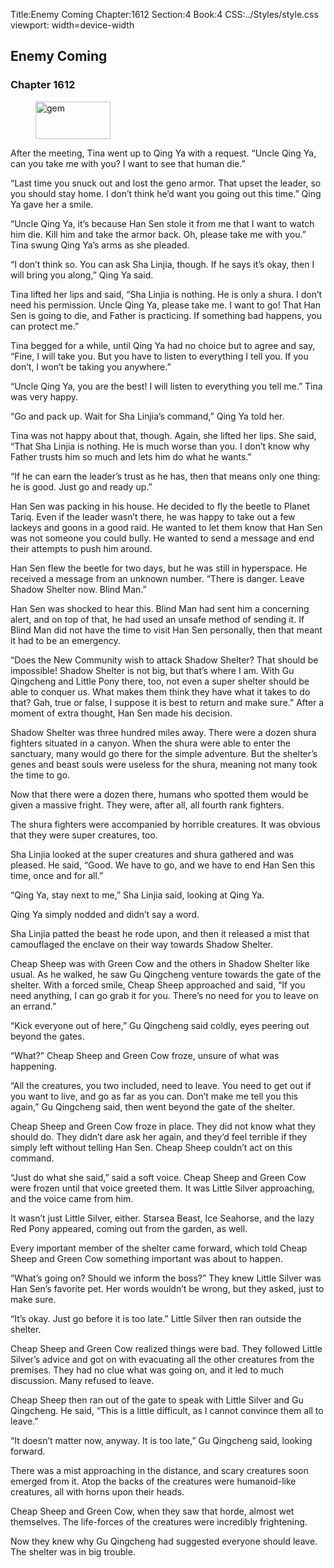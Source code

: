 Title:Enemy Coming 
Chapter:1612 
Section:4 
Book:4 
CSS:../Styles/style.css 
viewport: width=device-width
  
## Enemy Coming
### Chapter 1612
  
<figure>
	<img src="../Images/gem.gif" alt="gem" id="gem" width="120" height="60" />
</figure>
  

  
After the meeting, Tina went up to Qing Ya with a request. “Uncle Qing Ya, can you take me with you? I want to see that human die.”

“Last time you snuck out and lost the geno armor. That upset the leader, so you should stay home. I don’t think he’d want you going out this time.” Qing Ya gave her a smile.

“Uncle Qing Ya, it’s because Han Sen stole it from me that I want to watch him die. Kill him and take the armor back. Oh, please take me with you.” Tina swung Qing Ya’s arms as she pleaded.

“I don’t think so. You can ask Sha Linjia, though. If he says it’s okay, then I will bring you along,” Qing Ya said.

Tina lifted her lips and said, “Sha Linjia is nothing. He is only a shura. I don’t need his permission. Uncle Qing Ya, please take me. I want to go! That Han Sen is going to die, and Father is practicing. If something bad happens, you can protect me.”

Tina begged for a while, until Qing Ya had no choice but to agree and say, “Fine, I will take you. But you have to listen to everything I tell you. If you don’t, I won’t be taking you anywhere.”

“Uncle Qing Ya, you are the best! I will listen to everything you tell me.” Tina was very happy.

“Go and pack up. Wait for Sha Linjia’s command,” Qing Ya told her.

Tina was not happy about that, though. Again, she lifted her lips. She said, “That Sha Linjia is nothing. He is much worse than you. I don’t know why Father trusts him so much and lets him do what he wants.”

“If he can earn the leader’s trust as he has, then that means only one thing: he is good. Just go and ready up.”

Han Sen was packing in his house. He decided to fly the beetle to Planet Tariq. Even if the leader wasn’t there, he was happy to take out a few lackeys and goons in a good raid. He wanted to let them know that Han Sen was not someone you could bully. He wanted to send a message and end their attempts to push him around.

Han Sen flew the beetle for two days, but he was still in hyperspace. He received a message from an unknown number. “There is danger. Leave Shadow Shelter now. Blind Man.”

Han Sen was shocked to hear this. Blind Man had sent him a concerning alert, and on top of that, he had used an unsafe method of sending it. If Blind Man did not have the time to visit Han Sen personally, then that meant it had to be an emergency.



“Does the New Community wish to attack Shadow Shelter? That should be impossible! Shadow Shelter is not big, but that’s where I am. With Gu Qingcheng and Little Pony there, too, not even a super shelter should be able to conquer us. What makes them think they have what it takes to do that? Gah, true or false, I suppose it is best to return and make sure.” After a moment of extra thought, Han Sen made his decision.

Shadow Shelter was three hundred miles away. There were a dozen shura fighters situated in a canyon. When the shura were able to enter the sanctuary, many would go there for the simple adventure. But the shelter’s genes and beast souls were useless for the shura, meaning not many took the time to go.

Now that there were a dozen there, humans who spotted them would be given a massive fright. They were, after all, all fourth rank fighters.

The shura fighters were accompanied by horrible creatures. It was obvious that they were super creatures, too.

Sha Linjia looked at the super creatures and shura gathered and was pleased. He said, “Good. We have to go, and we have to end Han Sen this time, once and for all.”

“Qing Ya, stay next to me,” Sha Linjia said, looking at Qing Ya.

Qing Ya simply nodded and didn’t say a word.

Sha Linjia patted the beast he rode upon, and then it released a mist that camouflaged the enclave on their way towards Shadow Shelter.

Cheap Sheep was with Green Cow and the others in Shadow Shelter like usual. As he walked, he saw Gu Qingcheng venture towards the gate of the shelter. With a forced smile, Cheap Sheep approached and said, “If you need anything, I can go grab it for you. There’s no need for you to leave on an errand.”

“Kick everyone out of here,” Gu Qingcheng said coldly, eyes peering out beyond the gates.

“What?” Cheap Sheep and Green Cow froze, unsure of what was happening.

“All the creatures, you two included, need to leave. You need to get out if you want to live, and go as far as you can. Don’t make me tell you this again,” Gu Qingcheng said, then went beyond the gate of the shelter.



Cheap Sheep and Green Cow froze in place. They did not know what they should do. They didn’t dare ask her again, and they’d feel terrible if they simply left without telling Han Sen. Cheap Sheep couldn’t act on this command.

“Just do what she said,” said a soft voice. Cheap Sheep and Green Cow were frozen until that voice greeted them. It was Little Silver approaching, and the voice came from him.

It wasn’t just Little Silver, either. Starsea Beast, Ice Seahorse, and the lazy Red Pony appeared, coming out from the garden, as well.

Every important member of the shelter came forward, which told Cheap Sheep and Green Cow something important was about to happen.

“What’s going on? Should we inform the boss?” They knew Little Silver was Han Sen’s favorite pet. Her words wouldn’t be wrong, but they asked, just to make sure.

“It’s okay. Just go before it is too late.” Little Silver then ran outside the shelter.

Cheap Sheep and Green Cow realized things were bad. They followed Little Silver’s advice and got on with evacuating all the other creatures from the premises. They had no clue what was going on, and it led to much discussion. Many refused to leave.

Cheap Sheep then ran out of the gate to speak with Little Silver and Gu Qingcheng. He said, “This is a little difficult, as I cannot convince them all to leave.”

“It doesn’t matter now, anyway. It is too late,” Gu Qingcheng said, looking forward.

There was a mist approaching in the distance, and scary creatures soon emerged from it. Atop the backs of the creatures were humanoid-like creatures, all with horns upon their heads.

Cheap Sheep and Green Cow, when they saw that horde, almost wet themselves. The life-forces of the creatures were incredibly frightening.

Now they knew why Gu Qingcheng had suggested everyone should leave. The shelter was in big trouble.